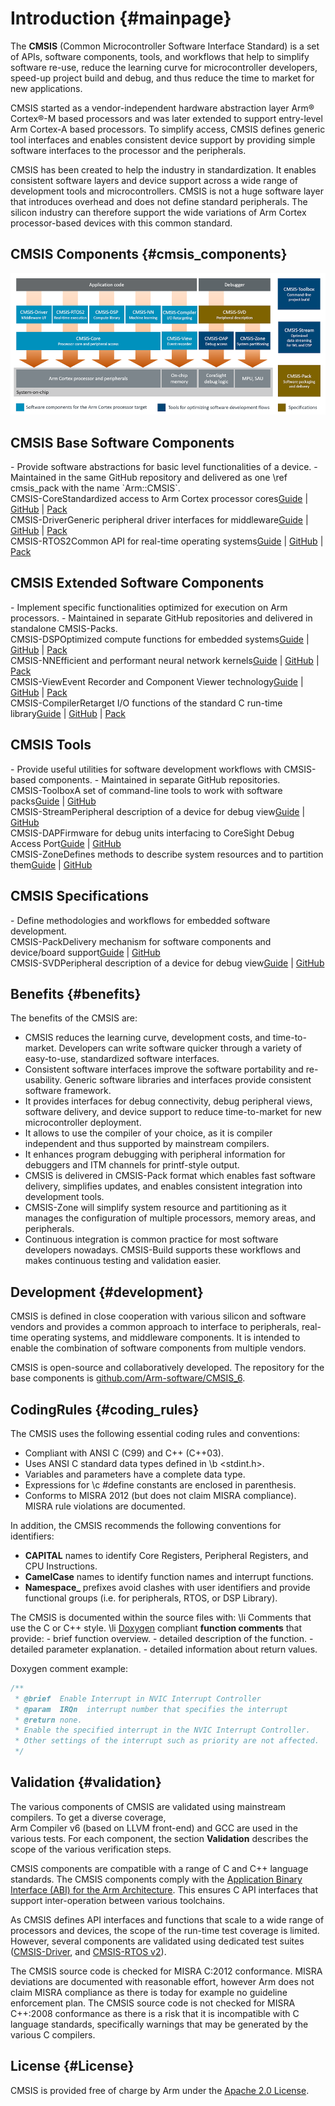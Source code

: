 # Introduction {#mainpage}

The **CMSIS** (Common Microcontroller Software Interface Standard) is a set of APIs, software components, tools, and workflows that help to simplify software re-use, reduce the learning curve for microcontroller developers, speed-up project build and debug, and thus reduce the time to market for new applications.

CMSIS started as a vendor-independent hardware abstraction layer Arm&reg; Cortex&reg;-M based processors and was later extended to support entry-level Arm Cortex-A based processors. To simplify access, CMSIS defines generic tool interfaces and enables consistent device support by providing simple software interfaces to the processor and the peripherals.

CMSIS has been created to help the industry in standardization. It enables consistent software layers and device support across a wide range of development tools and microcontrollers. CMSIS is not a huge software layer that introduces overhead and does not define standard peripherals. The silicon industry can therefore support the wide variations of Arm Cortex processor-based devices with this common standard.

## CMSIS Components {#cmsis_components}

![CMSIS Structure](./images/cmsis_components.png)

<h2>CMSIS Base Software Components</h2>
 - Provide software abstractions for basic level functionalities of a device.
 - Maintained in the same GitHub repository and delivered as one \ref cmsis_pack with the name `Arm::CMSIS`.
<div class="tiles">
  <div class="tile" onclick="document.location='../Core/index.html'">
    <span class="tileh h2">CMSIS-Core</span><span class="tiletxt">Standardized access to Arm Cortex processor cores</span><span class="tilelinks"><a href="https://arm-software.github.io/CMSIS_6/latest/Core/html/index.html">Guide</a> | <a href="https://github.com/ARM-software/CMSIS_6">GitHub</a> | <a href="https://www.keil.arm.com/packs/cmsis-arm/versions/">Pack</a></span>
  </div>
<div class="tile" onclick="document.location='../Driver/index.html'">
    <span class="tileh h2">CMSIS-Driver</span><span class="tiletxt">Generic peripheral driver interfaces for middleware</span><span class="tilelinks"><a href="https://arm-software.github.io/CMSIS_6/latest/Driver/html/index.html">Guide</a> | <a href="https://github.com/ARM-software/CMSIS_6">GitHub</a> | <a href="https://www.keil.arm.com/packs/cmsis-arm/versions/">Pack</a></span>
  </div>
  <div class="tile" onclick="document.location='../RTOS2/index.html'">
   <span class="tileh h2">CMSIS-RTOS2</span><span class="tiletxt">Common API for real-time operating systems</span><span class="tilelinks"><a href="https://arm-software.github.io/CMSIS_6/latest/RTOS2/html/index.html">Guide</a> | <a href="https://github.com/ARM-software/CMSIS_6">GitHub</a> | <a href="https://www.keil.arm.com/packs/cmsis-arm/versions/">Pack</a></span>
  </div>
</div>

<h2>CMSIS Extended Software Components</h2>
- Implement specific functionalities optimized for execution on Arm processors.
- Maintained in separate GitHub repositories and delivered in standalone CMSIS-Packs.
<div class="tiles">
  <div class="tile" onclick="document.location='../DSP/index.html'">
    <span class="tileh h2">CMSIS-DSP</span><span class="tiletxt">Optimized compute functions for embedded systems</span><span class="tilelinks"><a href="https://arm-software.github.io/CMSIS-DSP/latest/">Guide</a> | <a href="https://github.com/ARM-software/CMSIS-DSP">GitHub</a> | <a href="https://www.keil.arm.com/packs/cmsis-dsp-arm/versions/">Pack</a></span>
  </div>
  <div class="tile" onclick="document.location='../NN/index.html'">
    <span class="tileh h2">CMSIS-NN</span><span class="tiletxt">Efficient and performant neural network kernels</span><span class="tilelinks"><a href="https://arm-software.github.io/CMSIS-NN/latest/">Guide</a> | <a href="https://github.com/ARM-software/CMSIS-NN">GitHub</a> | <a href="https://www.keil.arm.com/packs/cmsis-nn-arm/versions/">Pack</a></span>
  </div>
  <div class="tile" onclick="document.location='../View/index.html'">
    <span class="tileh h2">CMSIS-View</span><span class="tiletxt">Event Recorder and Component Viewer technology</span><span class="tilelinks"><a href="https://arm-software.github.io/CMSIS-View/latest/">Guide</a> | <a href="https://github.com/ARM-software/CMSIS-View">GitHub</a> | <a href="https://www.keil.arm.com/packs/cmsis-view-arm/versions/">Pack</a></span>
  </div>
  <div class="tile" onclick="document.location='../Compiler/index.html'">
    <span class="tileh h2">CMSIS-Compiler</span><span class="tiletxt">Retarget I/O functions of the standard C run-time library</span><span class="tilelinks"><a href="https://arm-software.github.io/CMSIS-Compiler/latest/">Guide</a> | <a href="https://github.com/ARM-software/CMSIS-Compiler">GitHub</a> | <a href="https://www.keil.arm.com/packs/cmsis-compiler-arm/versions/">Pack</a></span>
  </div>
</div>

<h2>CMSIS Tools</h2>
- Provide useful utilities for software development workflows with CMSIS-based components.
- Maintained in separate GitHub repositories.
<div class="tiles">
  <div class="tile" onclick="document.location='../Toolbox/index.html'">
    <span class="tileh h2">CMSIS-Toolbox</span><span class="tiletxt">A set of command-line tools to work with software packs</span><span class="tilelinks"><a href="https://github.com/Open-CMSIS-Pack/cmsis-toolbox/blob/main/README.md">Guide</a> | <a href="https://github.com/Open-CMSIS-Pack/cmsis-toolbox">GitHub</a></span>
  </div>
  <div class="tile" onclick="document.location='../Stream/index.html'">
    <span class="tileh h2">CMSIS-Stream</span><span class="tiletxt">Peripheral description of a device for debug view</span><span class="tilelinks"><a href="https://github.com/ARM-software/CMSIS-Stream/blob/main/README.md">Guide</a> | <a href="https://github.com/ARM-software/cmsis-stream">GitHub</a></span>
  </div>
  <div class="tile" onclick="document.location='../DAP/index.html'">
    <span class="tileh h2">CMSIS-DAP</span><span class="tiletxt">Firmware for debug units interfacing to CoreSight Debug Access Port</span><span class="tilelinks"><a href="https://arm-software.github.io/CMSIS-DAP/latest/">Guide</a> | <a href="https://github.com/ARM-software/CMSIS-DAP">GitHub</a></span>
  </div>
  <div class="tile" onclick="document.location='../Zone/index.html'">
    <span class="tileh h2">CMSIS-Zone</span><span class="tiletxt">Defines methods to describe system resources and to partition them</span><span class="tilelinks"><a href="https://arm-software.github.io/CMSIS-Zone/latest/">Guide</a> | <a href="https://github.com/ARM-software/CMSIS-Zone">GitHub</a></span>
  </div>
</div>


<h2>CMSIS Specifications</h2>
- Define methodologies and workflows for embedded software development.
<div class="tiles">
  <div class="tile" onclick="document.location='https://open-cmsis-pack.github.io/Open-CMSIS-Pack-Spec/main/html/index.html'">
    <span class="tileh h2">CMSIS-Pack</span><span class="tiletxt">Delivery mechanism for software components and device/board support</span><span class="tilelinks"><a href="https://open-cmsis-pack.github.io/Open-CMSIS-Pack-Spec/main/html/index.html">Guide</a> | <a href="https://github.com/Open-CMSIS-Pack/Open-CMSIS-Pack-Spec">GitHub</a></span>
  </div>
  <div class="tile" onclick="document.location='https://open-cmsis-pack.github.io/svd-spec'">
    <span class="tileh h2">CMSIS-SVD</span><span class="tiletxt">Peripheral description of a device for debug view</span><span class="tilelinks"><a href="https://open-cmsis-pack.github.io/svd-spec">Guide</a> | <a href="https://github.com/Open-CMSIS-Pack/svd-spec">GitHub</a></span>
  </div>
</div>

## Benefits {#benefits}

The benefits of the CMSIS are:

 - CMSIS reduces the learning curve, development costs, and time-to-market. Developers can write software quicker through a
   variety of easy-to-use, standardized software interfaces.
 - Consistent software interfaces improve the software portability and re-usability. Generic software libraries and
   interfaces provide consistent software framework.
 - It provides interfaces for debug connectivity, debug peripheral views, software delivery, and device support to reduce
   time-to-market for new microcontroller deployment.
 - It allows to use the compiler of your choice, as it is compiler independent and thus supported by mainstream compilers.
 - It enhances program debugging with peripheral information for debuggers and ITM channels for printf-style output.
 - CMSIS is delivered in CMSIS-Pack format which enables fast software delivery, simplifies updates, and enables consistent
   integration into development tools.
 - CMSIS-Zone will simplify system resource and partitioning as it manages the configuration of multiple processors, memory
   areas, and peripherals.
 - Continuous integration is common practice for most software developers nowadays. CMSIS-Build supports these workflows
   and makes continuous testing and validation easier.

## Development {#development}

CMSIS is defined in close cooperation with various silicon and software vendors and provides a common approach to interface
to peripherals, real-time operating systems, and middleware components. It is intended to enable the combination of software
components from multiple vendors.

CMSIS is open-source and collaboratively developed. The repository for the base components is [github.com/Arm-software/CMSIS_6](https://github.com/ARM-software/CMSIS_6).

## CodingRules {#coding_rules}

The CMSIS uses the following essential coding rules and conventions:

 - Compliant with ANSI C (C99) and C++ (C++03).
 - Uses ANSI C standard data types defined in \b <stdint.h>.
 - Variables and parameters have a complete data type.
 - Expressions for \c \#define constants are enclosed in parenthesis.
 - Conforms to MISRA 2012 (but does not claim MISRA compliance). MISRA rule violations are documented.

In addition, the CMSIS recommends the following conventions for identifiers:

 - **CAPITAL** names to identify Core Registers, Peripheral Registers, and CPU Instructions.
 - **CamelCase** names to identify function names and interrupt functions.
 - **Namespace_** prefixes avoid clashes with user identifiers and provide functional groups (i.e. for peripherals, RTOS, or DSP Library).

The CMSIS is documented within the source files with:
 \li Comments that use the C or C++ style.
 \li <a href="https://www.doxygen.nl/" target="_blank">Doxygen</a> compliant <b>function comments</b> that provide:
    - brief function overview.
    - detailed description of the function.
    - detailed parameter explanation.
    - detailed information about return values.

Doxygen	comment example:

``` c
/**
 * @brief  Enable Interrupt in NVIC Interrupt Controller
 * @param  IRQn  interrupt number that specifies the interrupt
 * @return none.
 * Enable the specified interrupt in the NVIC Interrupt Controller.
 * Other settings of the interrupt such as priority are not affected.
 */
```

## Validation {#validation}

The various components of CMSIS are validated using mainstream compilers. To get a diverse coverage,  
Arm Compiler v6 (based on LLVM front-end) and GCC are used in the various tests. For each component, the
section **Validation** describes the scope of the various verification steps.

CMSIS components are compatible with a range of C and C++ language standards. The CMSIS components comply with the
[Application Binary Interface (ABI) for the Arm Architecture](https://github.com/ARM-software/abi-aa). This ensures 
C API interfaces that support inter-operation between various toolchains.

As CMSIS defines API interfaces and functions that scale to a wide range of processors and devices, the scope of
the run-time test coverage is limited. However, several components are validated using dedicated test suites
(<a href="../Driver/driverValidation.html">CMSIS-Driver</a>,
 and <a href="../RTOS2/rtosValidation.html">CMSIS-RTOS v2</a>).

The CMSIS source code is checked for MISRA C:2012 conformance. MISRA deviations are documented with
reasonable effort, however Arm does not claim MISRA compliance as there is today for example no guideline enforcement
plan. The CMSIS source code is not checked for MISRA C++:2008 conformance as there is a risk that it is incompatible
with C language standards, specifically warnings that may be generated by the various C compilers.

## License {#License}

CMSIS is provided free of charge by Arm under the <a href="https://raw.githubusercontent.com/ARM-software/CMSIS_6/main/LICENSE">Apache 2.0 License</a>.
